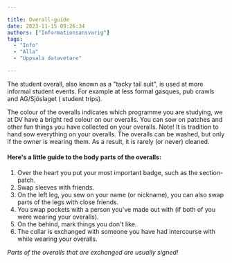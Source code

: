 ```yaml
---

title: Overall-guide
date: 2023-11-15 09:26:34
authors: ["Informationsansvarig"]
tags: 
  - "Info"
  - "Alla"
  - "Uppsala datavetare"

---
```

The student overall, also known as a "tacky tail suit", is used at more informal student events. For example at less formal gasques, pub crawls and AG/Sjöslaget ( student trips). 

The colour of the overalls indicates which programme you are studying, we at DV have a bright red colour on our overalls. You can sow on patches and other fun things you have collected on your overalls. Note! It is tradition to hand sow everything on your overalls. The overalls can be washed, but only if the owner is wearing them. As a result, it is rarely (or never) cleaned. 

#### Here's a little guide to the body parts of the overalls:

1. Over the heart you put your most important badge, such as the section-patch.
2. Swap sleeves with friends. 
4. On the left leg, you sew on your name (or nickname), you can also swap parts of the legs with close friends. 
5. You swap pockets with a person you've made out with (if both of you were wearing your overalls).
6. On the behind, mark things you don't like. 
7. The collar is exchanged with someone you have had intercourse with while wearing your overalls.

*Parts of the overalls that are exchanged are usually signed!*

